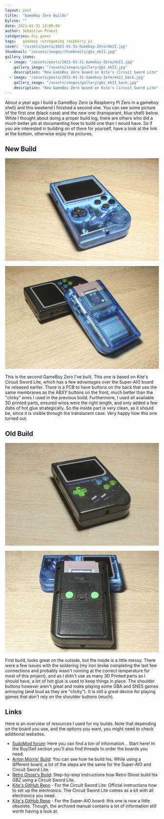 ```yaml
---
layout: post
title:  "GameBoy Zero Builds"
byline: ""
date: 2021-01-31 12:00:00
author: Sebastian Proost
categories: diy games
tags:	gameboy retrogaming raspberry_pi
cover:  "/assets/posts/2021-01-31-Gameboy-Zero/mkII.jpg"
thumbnail: "/assets/images/thumbnails/gbz_mkII.jpg"
gallery_items:
  - image: "/assets/posts/2021-01-31-Gameboy-Zero/mkII.jpg"
    gallery_image: "/assets/images/gallery/gbz_mkII.jpg"
    description: "New GameBoy Zero based on Kite's Circuit Sword Lite"  
  - image: "/assets/posts/2021-01-31-Gameboy-Zero/mkII_back.jpg"
    gallery_image: "/assets/images/gallery/gbz_mkII_back.jpg"
    description: "New GameBoy Zero based on Kite's Circuit Sword Lite"
---
```


About a year ago I build a GameBoy Zero (a Raspberry Pi Zero in a gameboy shell) and this weekend I finished a second
one. You can see some picture of the first one (black case) and the new one (transparant, blue shell) below. While I 
thought about doing a proper build log, there are others who did a much better job at documenting how to build one than
I would have. So if you are interested in building on of there for yourself, have a look at the link at the bottom, 
otherwise enjoy the pictures.

## New Build

![New GameBoy Zero based on Kite's Circuit Sword Lite](/assets/posts/2021-01-31-Gameboy-Zero/mkII.jpg)

![Backside has buttons with button membranes, big improvement over the clicky buttons from the previous build](/assets/posts/2021-01-31-Gameboy-Zero/mkII_back.jpg)

This is the second GameBoy Zero I've built. This one is based on Kite's Circuit Sword Lite, which has a few advantages
over the Super-AIO board he released earlier. There is a PCB to have buttons on the back that use the same membranes as
the ABXY buttons on the front, much better than the "clicky" ones I used in the previous build. Furthermore, I used all 
available 3D printed parts, ensured wires were the right length, and only added a few dabs of hot glue strategically. 
So the inside part is very clean, as it should be, since it is visible through the translucent case. Very happy how 
this one turned out.

## Old Build

![GameBoy Zero based on Kite's Super AIO board](/assets/posts/2021-01-31-Gameboy-Zero/mkI.jpg)

![Two clicky shoulder buttons on the back, they are functional, but I would recommend to go for a solution with membrane buttons](/assets/posts/2021-01-31-Gameboy-Zero/mkI_back.jpg)

First build, looks great on the outside, but the inside is a little messy. There were a few issues with the soldering 
(my iron broke completing the last few connections and probably wasn't running at the correct temperature for most of 
this project), and as I didn't use as many 3D Printed parts as I should have, a lot of hot glue is used to keep things 
in place. The shoulder buttons however aren't great and make playing some GBA and SNES games annoying (and loud as they 
are "clicky"). It is still a great device for playing games that don't rely on the shoulder buttons (much).

## Links

Here is an overview of resources I used for my builds. Note that depending on the board you use, and the options you want,
you might need to check additional websites. 

  * [SudoMod forum](https://www.sudomod.com/forum/): Here you can find a ton of information... Start here! In the 
    Buy/Sell section you'll also find threads to order the boards you need.
  * [Arron Morris' Build](https://www.youtube.com/playlist?list=PLhG82WTD_pxLJjDrb0UpIAFgRRK_CbOB2): You can see how
he build his. While using a different board, a lot of the steps are the same for the Super-AIO and Circuit Sword Lite.
  * [Retro Ghost's Build](https://www.youtube.com/playlist?list=PLDrHbgEPUBbAccWP-X5YRft1sgdaoUCxd): Step-by-step
instructions how Retro Ghost build his GBZ using a Circuit Sword Lite.
  * [Kite's GitHub Repo](https://github.com/kiteretro/Circuit-Sword-Lite/wiki) - For the Circuit Sword Lite: Official
  instructions how to set up the electronics. The Circuit Sword Lite comes as a kit with all electronics you need.
  * [Kite's GitHub Repo](https://github.com/kiteretro/Super-AIO) - For the Super-AIO board: this one is now a little
    obsolete. Though, the archived manual contains a lot of information still worth having a look at.
